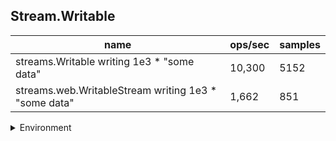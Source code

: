 ## Stream.Writable

|name|ops/sec|samples|
|-|-|-|
|streams.Writable writing 1e3 * "some data"|10,300|5152|
|streams.web.WritableStream writing 1e3 * "some data"|1,662|851|


<details>
<summary>Environment</summary>

* __Machine:__ linux x64 | 4 vCPUs | 7.6GB Mem
* __Run:__ Tue Aug 05 2025 14:42:12 GMT+0000 (Coordinated Universal Time)
* __Node:__ `v24.4.0`
</details>

<!--
{"environment":{"platform":"linux","arch":"x64","cpus":4,"totalMemory":7.59783935546875},"benchmarks":[{"name":"streams.Writable writing 1e3 * \"some data\"","samples":5152,"opsSec":10300.683509531804},{"name":"streams.web.WritableStream writing 1e3 * \"some data\"","samples":851,"opsSec":1662.0888780680154}]}-->

